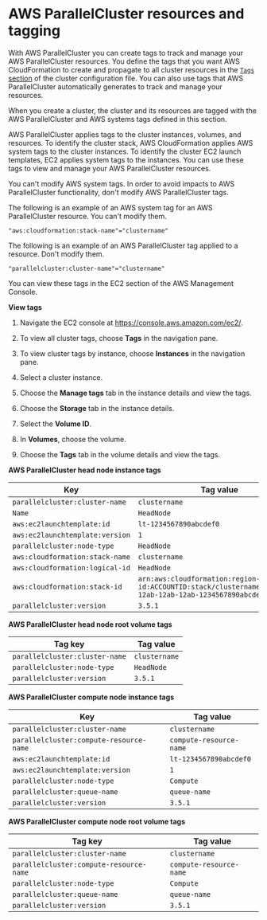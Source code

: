 # AWS ParallelCluster resources and tagging<a name="resources-tags-v3"></a>

With AWS ParallelCluster you can create tags to track and manage your AWS ParallelCluster resources\. You define the tags that you want AWS CloudFormation to create and propagate to all cluster resources in the [`Tags` section](Tags-v3.md) of the cluster configuration file\. You can also use tags that AWS ParallelCluster automatically generates to track and manage your resources\.

When you create a cluster, the cluster and its resources are tagged with the AWS ParallelCluster and AWS systems tags defined in this section\.

AWS ParallelCluster applies tags to the cluster instances, volumes, and resources\. To identify the cluster stack, AWS CloudFormation applies AWS system tags to the cluster instances\. To identify the cluster EC2 launch templates, EC2 applies system tags to the instances\. You can use these tags to view and manage your AWS ParallelCluster resources\.

You can't modify AWS system tags\. In order to avoid impacts to AWS ParallelCluster functionality, don't modify AWS ParallelCluster tags\.

The following is an example of an AWS system tag for an AWS ParallelCluster resource\. You can't modify them\.

```
"aws:cloudformation:stack-name"="clustername"
```

The following is an example of an AWS ParallelCluster tag applied to a resource\. Don't modify them\.

```
"parallelcluster:cluster-name"="clustername"
```

You can view these tags in the EC2 section of the AWS Management Console\.

**View tags**

1. Navigate the EC2 console at [https://console\.aws\.amazon\.com/ec2/](https://console.aws.amazon.com/ec2/)\.

1. To view all cluster tags, choose **Tags** in the navigation pane\.

1. To view cluster tags by instance, choose **Instances** in the navigation pane\.

1. Select a cluster instance\.

1. Choose the **Manage tags** tab in the instance details and view the tags\.

1. Choose the **Storage** tab in the instance details\.

1. Select the **Volume ID**\.

1. In **Volumes**, choose the volume\.

1. Choose the **Tags** tab in the volume details and view the tags\.


**AWS ParallelCluster head node instance tags**  

| Key | Tag value | 
| --- | --- | 
|  `parallelcluster:cluster-name`  |  `clustername`  | 
|  `Name`  |  `HeadNode`  | 
|  `aws:ec2launchtemplate:id`  |  `lt-1234567890abcdef0`  | 
|  `aws:ec2launchtemplate:version`  |  `1`  | 
|  `parallelcluster:node-type`  |  `HeadNode`  | 
|  `aws:cloudformation:stack-name`  |  `clustername`  | 
|  `aws:cloudformation:logical-id`  |  `HeadNode`  | 
|  `aws:cloudformation:stack-id`  |  `arn:aws:cloudformation:region-id:ACCOUNTID:stack/clustername/1234abcd-12ab-12ab-12ab-1234567890abcdef0`  | 
|  `parallelcluster:version`  |  `3.5.1`  | 


**AWS ParallelCluster head node root volume tags**  

| Tag key | Tag value | 
| --- | --- | 
|  `parallelcluster:cluster-name`  |  `clustername`  | 
|  `parallelcluster:node-type`  |  `HeadNode`  | 
|  `parallelcluster:version`  |  `3.5.1`  | 


**AWS ParallelCluster compute node instance tags**  

| Key | Tag value | 
| --- | --- | 
|  `parallelcluster:cluster-name`  |  `clustername`  | 
|  `parallelcluster:compute-resource-name`  |  `compute-resource-name`  | 
|  `aws:ec2launchtemplate:id`  |  `lt-1234567890abcdef0`  | 
|  `aws:ec2launchtemplate:version`  |  `1`  | 
|  `parallelcluster:node-type`  |  `Compute`  | 
|  `parallelcluster:queue-name`  |  `queue-name`  | 
|  `parallelcluster:version`  |  `3.5.1`  | 


**AWS ParallelCluster compute node root volume tags**  

| Tag key | Tag value | 
| --- | --- | 
|  `parallelcluster:cluster-name`  |  `clustername`  | 
|  `parallelcluster:compute-resource-name`  |  `compute-resource-name`  | 
|  `parallelcluster:node-type`  |  `Compute`  | 
|  `parallelcluster:queue-name`  |  `queue-name`  | 
|  `parallelcluster:version`  |  `3.5.1`  | 